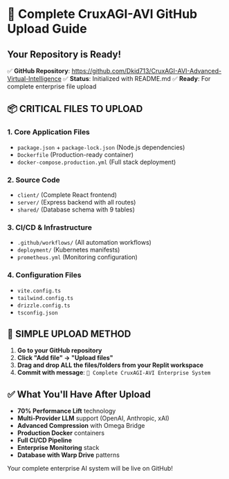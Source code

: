 # 🚀 Complete CruxAGI-AVI GitHub Upload Guide

## Your Repository is Ready!
✅ **GitHub Repository**: https://github.com/Dkid713/CruxAGI-AVI-Advanced-Virtual-Intelligence
✅ **Status**: Initialized with README.md
✅ **Ready**: For complete enterprise file upload

## 📦 CRITICAL FILES TO UPLOAD

### 1. Core Application Files
- `package.json` + `package-lock.json` (Node.js dependencies)
- `Dockerfile` (Production-ready container)
- `docker-compose.production.yml` (Full stack deployment)

### 2. Source Code
- `client/` (Complete React frontend)
- `server/` (Express backend with all routes)
- `shared/` (Database schema with 9 tables)

### 3. CI/CD & Infrastructure  
- `.github/workflows/` (All automation workflows)
- `deployment/` (Kubernetes manifests)
- `prometheus.yml` (Monitoring configuration)

### 4. Configuration Files
- `vite.config.ts`
- `tailwind.config.ts` 
- `drizzle.config.ts`
- `tsconfig.json`

## 🎯 SIMPLE UPLOAD METHOD

1. **Go to your GitHub repository**
2. **Click "Add file" → "Upload files"**
3. **Drag and drop ALL the files/folders from your Replit workspace**
4. **Commit with message**: `🚀 Complete CruxAGI-AVI Enterprise System`

## ✅ What You'll Have After Upload

- **70% Performance Lift** technology
- **Multi-Provider LLM** support (OpenAI, Anthropic, xAI)
- **Advanced Compression** with Omega Bridge
- **Production Docker** containers
- **Full CI/CD Pipeline** 
- **Enterprise Monitoring** stack
- **Database with Warp Drive** patterns

Your complete enterprise AI system will be live on GitHub!